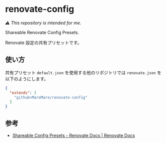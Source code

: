 # renovate-config
_⚠️ This repository is intended for me._

Shareable Renovate Config Presets.

Renovate 設定の共有プリセットです。

## 使い方
共有プリセット `default.json` を使用する他のリポジトリでは `renovate.json` を以下のようにします。
```json
{
  "extends": [
    "github>MareMare/renovate-config"
  ]
}
```

## 参考
* [Shareable Config Presets \- Renovate Docs \| Renovate Docs](https://docs.renovatebot.com/config-presets/#github-hosted-presets)
